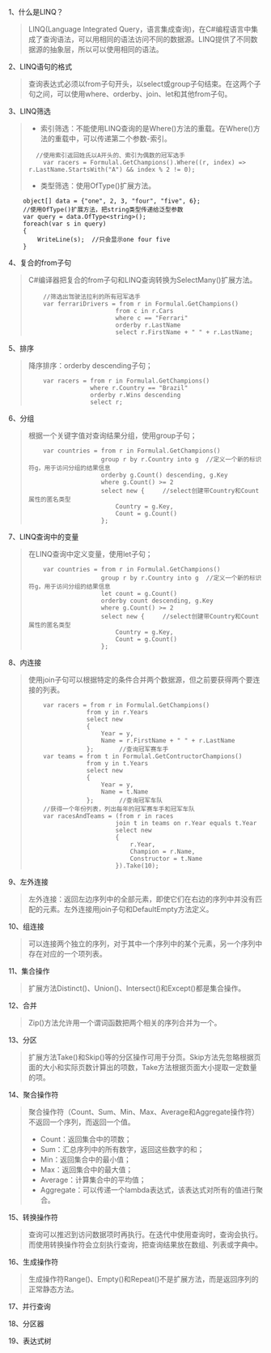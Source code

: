 1、什么是LINQ？
> LINQ(Language Integrated Query，语言集成查询)，在C#编程语言中集成了查询语法，可以用相同的语法访问不同的数据源。LINQ提供了不同数据源的抽象层，所以可以使用相同的语法。

2、LINQ语句的格式
> 查询表达式必须以from子句开头，以select或group子句结束。在这两个子句之间，可以使用where、orderby、join、let和其他from子句。

3、LINQ筛选
>- 索引筛选：不能使用LINQ查询的是Where()方法的重载。在Where()方法的重载中，可以传递第二个参数-索引。
> ```
>   //使用索引返回姓氏以A开头的、索引为偶数的冠军选手
>     var racers = Formulal.GetChampions().Where((r, index) => r.LastName.StartsWith("A") && index % 2 != 0);
> ```
>- 类型筛选：使用OfType()扩展方法。
```
    object[] data = {"one", 2, 3, "four", "five", 6};
    //使用OfType()扩展方法，把string类型传递给泛型参数
    var query = data.OfType<string>();
    foreach(var s in query)
    {
        WriteLine(s);  //只会显示one four five
    }
```

4、复合的from子句
> C#编译器把复合的from子句和LINQ查询转换为SelectMany()扩展方法。
> ```
>     //筛选出驾驶法拉利的所有冠军选手
>     var ferrariDrivers = from r in Formulal.GetChampions()
>                         from c in r.Cars
>                         where c == "Ferrari"
>                         orderby r.LastName
>                         select r.FirstName + " " + r.LastName;
> ```

5、排序
> 降序排序：orderby descending子句；
> ```
>     var racers = from r in Formulal.GetChampions()
>                  where r.Country == "Brazil"
>                  orderby r.Wins descending
>                  select r;
> ```

6、分组
> 根据一个关键字值对查询结果分组，使用group子句；
> ```
>     var countries = from r in Formulal.GetChampions()
>                     group r by r.Country into g  //定义一个新的标识符g，用于访问分组的结果信息
>                     orderby g.Count() descending, g.Key
>                     where g.Count() >= 2
>                     select new {     //select创建带Country和Count属性的匿名类型
>                         Country = g.Key,
>                         Count = g.Count()
>                     };
> ```

7、LINQ查询中的变量
> 在LINQ查询中定义变量，使用let子句；
> ```
>     var countries = from r in Formulal.GetChampions()
>                     group r by r.Country into g  //定义一个新的标识符g，用于访问分组的结果信息
>                     let count = g.Count()
>                     orderby count descending, g.Key
>                     where g.Count() >= 2
>                     select new {     //select创建带Country和Count属性的匿名类型
>                         Country = g.Key,
>                         Count = g.Count()
>                     };
> ```

8、内连接
> 使用join子句可以根据特定的条件合并两个数据源，但之前要获得两个要连接的列表。
> ```
>     var racers = from r in Formulal.GetChampions()
>                 from y in r.Years
>                 select new
>                 {
>                     Year = y,
>                     Name = r.FirstName + " " + r.LastName
>                 };       //查询冠军赛车手
>     var teams = from t in Formulal.GetContructorChampions()
>                 from y in t.Years
>                 select new
>                 {
>                     Year = y,
>                     Name = t.Name
>                 };       //查询冠军车队    
>     //获得一个年份列表，列出每年的冠军赛车手和冠军车队
>     var racesAndTeams = (from r in races
>                         join t in teams on r.Year equals t.Year
>                         select new
>                         {
>                             r.Year,
>                             Champion = r.Name,
>                             Constructor = t.Name
>                         }).Take(10);
> ```

9、左外连接
> 左外连接：返回左边序列中的全部元素，即使它们在右边的序列中并没有匹配的元素。左外连接用join子句和DefaultEmpty方法定义。

10、组连接
> 可以连接两个独立的序列，对于其中一个序列中的某个元素，另一个序列中存在对应的一个项列表。

11、集合操作
> 扩展方法Distinct()、Union()、Intersect()和Except()都是集合操作。

12、合并
> Zip()方法允许用一个谓词函数把两个相关的序列合并为一个。

13、分区
> 扩展方法Take()和Skip()等的分区操作可用于分页。Skip方法先忽略根据页面的大小和实际页数计算出的项数，Take方法根据页面大小提取一定数量的项。

14、聚合操作符
> 聚合操作符（Count、Sum、Min、Max、Average和Aggregate操作符）不返回一个序列，而返回一个值。
>- Count：返回集合中的项数；
>- Sum：汇总序列中的所有数字，返回这些数字的和；
>- Min：返回集合中的最小值；
>- Max：返回集合中的最大值；
>- Average：计算集合中的平均值；
>- Aggregate：可以传递一个lambda表达式，该表达式对所有的值进行聚合。

15、转换操作符
> 查询可以推迟到访问数据项时再执行。在迭代中使用查询时，查询会执行。而使用转换操作符会立刻执行查询，把查询结果放在数组、列表或字典中。

16、生成操作符
> 生成操作符Range()、Empty()和Repeat()不是扩展方法，而是返回序列的正常静态方法。

17、并行查询

18、分区器

19、表达式树
